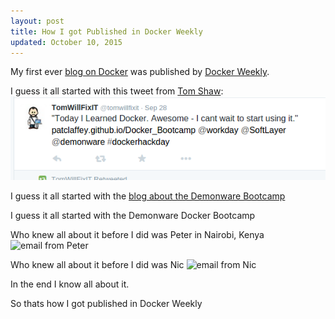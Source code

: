 ```yaml
---
layout: post
title: How I got Published in Docker Weekly
updated: October 10, 2015
---
```

My first ever [blog on Docker](http://patclaffey.github.io/Docker_Bootcamp/) was published by [Docker Weekly](https://goto.docker.com/Docker-Weekly-09302015.html).

I guess it all started with this tweet from [Tom Shaw](https://twitter.com/tomwillfixit):
![Tweet about Docker Bootcamp Blog](/images/tweet_docker_bootcamp.png )

I guess it all started with the [blog about the Demonware Bootcamp](http://patclaffey.github.io/Docker_Bootcamp/)

I guess it all started with the Demonware Docker Bootcamp

Who knew all about it before I did was Peter in Nairobi, Kenya
![email from Peter](/images/pete_email.png )

Who knew all about it before I did was Nic
![email from Nic](/images/pete_email.png )

In the end I know all about it.

So thats how I got published in Docker Weekly


